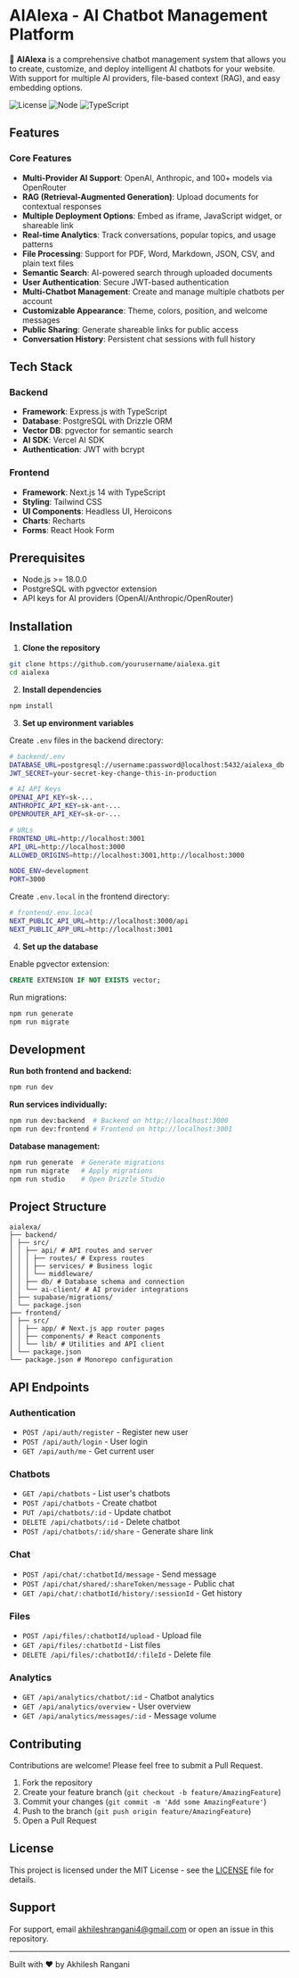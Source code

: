 # AIAlexa - AI Chatbot Management Platform

🤖 **AIAlexa** is a comprehensive chatbot management system that allows you to create, customize, and deploy intelligent AI chatbots for your website. With support for multiple AI providers, file-based context (RAG), and easy embedding options.

![License](https://img.shields.io/badge/license-MIT-blue.svg)
![Node](https://img.shields.io/badge/node-%3E%3D18.0.0-green.svg)
![TypeScript](https://img.shields.io/badge/typescript-%5E5.3.3-blue.svg)

## Features

### Core Features
- **Multi-Provider AI Support**: OpenAI, Anthropic, and 100+ models via OpenRouter
- **RAG (Retrieval-Augmented Generation)**: Upload documents for contextual responses
- **Multiple Deployment Options**: Embed as iframe, JavaScript widget, or shareable link
- **Real-time Analytics**: Track conversations, popular topics, and usage patterns
- **File Processing**: Support for PDF, Word, Markdown, JSON, CSV, and plain text files
- **Semantic Search**: AI-powered search through uploaded documents
- **User Authentication**: Secure JWT-based authentication
- **Multi-Chatbot Management**: Create and manage multiple chatbots per account
- **Customizable Appearance**: Theme, colors, position, and welcome messages
- **Public Sharing**: Generate shareable links for public access
- **Conversation History**: Persistent chat sessions with full history

## Tech Stack

### Backend
- **Framework**: Express.js with TypeScript
- **Database**: PostgreSQL with Drizzle ORM
- **Vector DB**: pgvector for semantic search
- **AI SDK**: Vercel AI SDK
- **Authentication**: JWT with bcrypt

### Frontend
- **Framework**: Next.js 14 with TypeScript
- **Styling**: Tailwind CSS
- **UI Components**: Headless UI, Heroicons
- **Charts**: Recharts
- **Forms**: React Hook Form

## Prerequisites

- Node.js >= 18.0.0
- PostgreSQL with pgvector extension
- API keys for AI providers (OpenAI/Anthropic/OpenRouter)

## Installation

1. **Clone the repository**
```bash
git clone https://github.com/yourusername/aialexa.git
cd aialexa
```

2. **Install dependencies**
```bash
npm install
```

3. **Set up environment variables**

Create `.env` files in the backend directory:

```bash
# backend/.env
DATABASE_URL=postgresql://username:password@localhost:5432/aialexa_db
JWT_SECRET=your-secret-key-change-this-in-production

# AI API Keys
OPENAI_API_KEY=sk-...
ANTHROPIC_API_KEY=sk-ant-...
OPENROUTER_API_KEY=sk-or-...

# URLs
FRONTEND_URL=http://localhost:3001
API_URL=http://localhost:3000
ALLOWED_ORIGINS=http://localhost:3001,http://localhost:3000

NODE_ENV=development
PORT=3000
```

Create `.env.local` in the frontend directory:

```bash
# frontend/.env.local
NEXT_PUBLIC_API_URL=http://localhost:3000/api
NEXT_PUBLIC_APP_URL=http://localhost:3001
```

4. **Set up the database**

Enable pgvector extension:
```sql
CREATE EXTENSION IF NOT EXISTS vector;
```

Run migrations:
```bash
npm run generate
npm run migrate
```

## Development

**Run both frontend and backend:**
```bash
npm run dev
```

**Run services individually:**
```bash
npm run dev:backend  # Backend on http://localhost:3000
npm run dev:frontend # Frontend on http://localhost:3001
```

**Database management:**
```bash
npm run generate  # Generate migrations
npm run migrate   # Apply migrations
npm run studio    # Open Drizzle Studio
```

## Project Structure

```
aialexa/
├── backend/
│ ├── src/
│ │ ├── api/ # API routes and server
│ │ │ ├── routes/ # Express routes
│ │ │ ├── services/ # Business logic
│ │ │ └── middleware/
│ │ ├── db/ # Database schema and connection
│ │ └── ai-client/ # AI provider integrations
│ ├── supabase/migrations/
│ └── package.json
├── frontend/
│ ├── src/
│ │ ├── app/ # Next.js app router pages
│ │ ├── components/ # React components
│ │ └── lib/ # Utilities and API client
│ └── package.json
└── package.json # Monorepo configuration
```

## API Endpoints

### Authentication
- `POST /api/auth/register` - Register new user
- `POST /api/auth/login` - User login
- `GET /api/auth/me` - Get current user

### Chatbots
- `GET /api/chatbots` - List user's chatbots
- `POST /api/chatbots` - Create chatbot
- `PUT /api/chatbots/:id` - Update chatbot
- `DELETE /api/chatbots/:id` - Delete chatbot
- `POST /api/chatbots/:id/share` - Generate share link

### Chat
- `POST /api/chat/:chatbotId/message` - Send message
- `POST /api/chat/shared/:shareToken/message` - Public chat
- `GET /api/chat/:chatbotId/history/:sessionId` - Get history

### Files
- `POST /api/files/:chatbotId/upload` - Upload file
- `GET /api/files/:chatbotId` - List files
- `DELETE /api/files/:chatbotId/:fileId` - Delete file

### Analytics
- `GET /api/analytics/chatbot/:id` - Chatbot analytics
- `GET /api/analytics/overview` - User overview
- `GET /api/analytics/messages/:id` - Message volume

## Contributing

Contributions are welcome! Please feel free to submit a Pull Request.

1. Fork the repository
2. Create your feature branch (`git checkout -b feature/AmazingFeature`)
3. Commit your changes (`git commit -m 'Add some AmazingFeature'`)
4. Push to the branch (`git push origin feature/AmazingFeature`)
5. Open a Pull Request

## License

This project is licensed under the MIT License - see the [LICENSE](LICENSE) file for details.

## Support

For support, email akhileshrangani4@gmail.com or open an issue in this repository.

---

Built with ❤️ by Akhilesh Rangani
